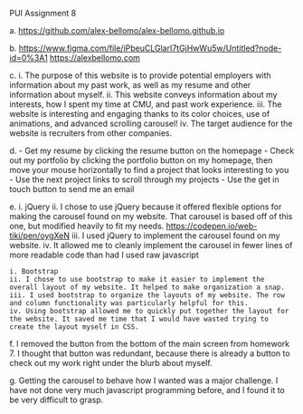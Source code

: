PUI Assignment 8

a. https://github.com/alex-bellomo/alex-bellomo.github.io

b. https://www.figma.com/file/iPbeuCLGlarI7tGjHwWu5w/Untitled?node-id=0%3A1
   https://alexbellomo.com 

c.
    i. The purpose of this website is to provide potential employers with information about my past work, as well as my resume and other information about myself.
    ii. This website conveys information about my interests, how I spent my time at CMU, and past work experience.
    iii. The website is interesting and engaging thanks to its color choices, use of animations, and advanced scrolling carousel!
    iv. The target audience for the website is recruiters from other companies.

d.
    - Get my resume by clicking the resume button on the homepage
    - Check out my portfolio by clicking the portfolio button on my homepage, then move your mouse horizontally to find a project that looks interesting to you
    - Use the next project links to scroll through my projects
    - Use the get in touch button to send me an email

e.
    i. jQuery
    ii. I chose to use jQuery because it offered flexible options for making the carousel found on my website. That carousel is based off of this one, but modified heavily to fit my needs. https://codepen.io/web-tiki/pen/oygXeN 
    iii. I used jQuery to implement the carousel found on my website.
    iv. It allowed me to cleanly implement the carousel in fewer lines of more readable code than had I used raw javascript

    i. Bootstrap
    ii. I chose to use bootstrap to make it easier to implement the overall layout of my website. It helped to make organization a snap.
    iii. I used bootstrap to organize the layouts of my website. The row and column functionality was particularly helpful for this.
    iv. Using bootstrap allowed me to quickly put together the layout for the website. It saved me time that I would have wasted trying to create the layout myself in CSS.

f. I removed the button from the bottom of the main screen from homework 7. I thought that button was  redundant, because there is already a button to check out my work right under the blurb about myself.

g. Getting the carousel to behave how I wanted was a major challenge. I have not done very much javascript programming before, and I found it to be very difficult to grasp.
